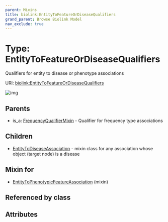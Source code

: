 ```yaml
---
parent: Mixins
title: biolink:EntityToFeatureOrDiseaseQualifiers
grand_parent: Browse Biolink Model
nav_exclude: true
---
```


# Type: EntityToFeatureOrDiseaseQualifiers


Qualifiers for entity to disease or phenotype associations

URI: [biolink:EntityToFeatureOrDiseaseQualifiers](https://w3id.org/biolink/vocab/EntityToFeatureOrDiseaseQualifiers)

![img](http://yuml.me/diagram/nofunky;dir:TB/class/\[EntityToPhenotypicFeatureAssociation]uses%20-.->\[EntityToFeatureOrDiseaseQualifiers],%20\[EntityToFeatureOrDiseaseQualifiers]^-\[EntityToDiseaseAssociation],%20\[FrequencyQualifierMixin]^-\[EntityToFeatureOrDiseaseQualifiers])

## Parents

 *  is_a: [FrequencyQualifierMixin](FrequencyQualifierMixin.md) - Qualifier for frequency type associations

## Children

 * [EntityToDiseaseAssociation](EntityToDiseaseAssociation.md) - mixin class for any association whose object (target node) is a disease

## Mixin for

 * [EntityToPhenotypicFeatureAssociation](EntityToPhenotypicFeatureAssociation.md) (mixin) 

## Referenced by class


## Attributes

